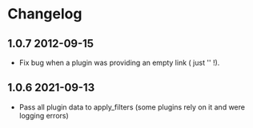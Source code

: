 # Changelog

## 1.0.7 2012-09-15

* Fix bug when a plugin was providing an empty link ( just '' !).

## 1.0.6 2021-09-13

* Pass all plugin data to apply_filters (some plugins rely on it and were logging errors)